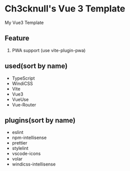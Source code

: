 # Ch3cknull's Vue 3 Template

My Vue3 Template

## Feature

1. PWA support (use vite-plugin-pwa)

## used(sort by name)

- TypeScript
- WindiCSS
- Vite
- Vue3
- VueUse
- Vue-Router

## plugins(sort by name)

- eslint
- npm-intellisense
- prettier
- stylelint
- vscode-icons
- volar
- windicss-intellisense
